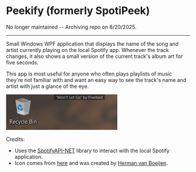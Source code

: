 # Peekify (formerly SpotiPeek)

No longer maintained -- Archiving repo on 8/20/2025.

----

Small Windows WPF application that displays the name of the song and artist currently playing on the local Spotify app. Whenever the track changes, it also shows a small version of the current track's album art for five seconds. 

This app is most useful for anyone who often plays playlists of music they're not familiar with and want an easy way to see the track's name and artist with just a glance of the eye.

![Screenshot](screenshot.png "Screenshot")

Credits:
* Uses the [SpotifyAPI-NET](https://github.com/JohnnyCrazy/SpotifyAPI-NET) library to interact with the local Spotify application.
* Icon comes from [here](http://www.iconarchive.com/show/stark-icons-by-fruityth1ng/Spotify-GB-icon.html) and was created by [Herman van Boeijen](http://www.iconarchive.com/artist/fruityth1ng.html). 
